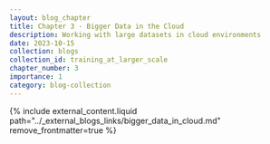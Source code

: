 ```yaml
---
layout: blog_chapter
title: Chapter 3 - Bigger Data in the Cloud
description: Working with large datasets in cloud environments
date: 2023-10-15
collection: blogs
collection_id: training_at_larger_scale
chapter_number: 3
importance: 1
category: blog-collection
---
```


{% include external_content.liquid path="../_external_blogs_links/bigger_data_in_cloud.md" remove_frontmatter=true %}
